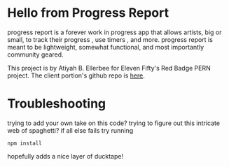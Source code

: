 # Hello from Progress Report 
progress report is a forever work in progress app that allows artists, big or small, to track their progress , use timers , and more. progress report is meant to be lightweight, somewhat functional, and most importantly community geared.

This project is by Atiyah B. Ellerbee for Eleven Fifty's Red Badge PERN project. The client portion's github repo is [here](https://github.com/spaclyn/prClient).

# Troubleshooting
trying to add your own take on this code? trying to figure out this intricate web of spaghetti? if all else fails try running

```npm install```

hopefully adds a nice layer of ducktape!
